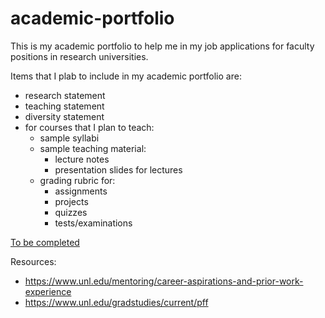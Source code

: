 # academic-portfolio
This is my academic portfolio to help me in my job applications for faculty positions in research universities.

Items that I plab to include in my academic portfolio are: 
+ research statement
+ teaching statement
+ diversity statement
+ for courses that I plan to teach:
	- sample syllabi
	- sample teaching material:
		* lecture notes
		* presentation slides for lectures
	- grading rubric for:
		* assignments
		* projects
		* quizzes
		* tests/examinations


[To be completed](https://www.unl.edu/gradstudies/current/development/academic-portfolio-1)

Resources:
+ https://www.unl.edu/mentoring/career-aspirations-and-prior-work-experience
+ https://www.unl.edu/gradstudies/current/pff
